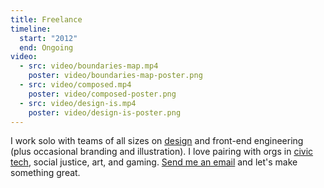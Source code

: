 ```yaml
---
title: Freelance
timeline:
  start: "2012"
  end: Ongoing
video:
  - src: video/boundaries-map.mp4
    poster: video/boundaries-map-poster.png
  - src: video/composed.mp4
    poster: video/composed-poster.png
  - src: video/design-is.mp4
    poster: video/design-is-poster.png
---
```


I work solo with teams of all sizes on [design](/design) and front-end engineering (plus occasional branding and illustration). I love pairing with orgs in [civic tech](/posts/boundaries-map), social justice, art, and gaming. [Send me an email](mailto:hey@evadecker.com) and let's make something great.
